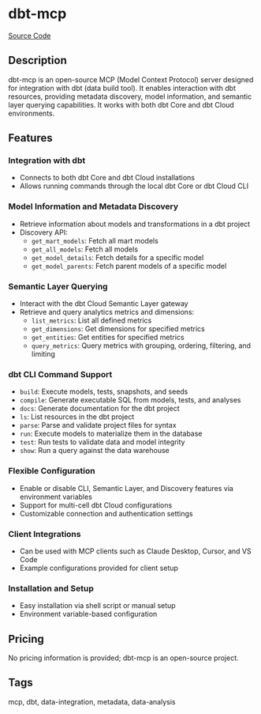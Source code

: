 # dbt-mcp

[Source Code](https://github.com/dbt-labs/dbt-mcp)

## Description

dbt-mcp is an open-source MCP (Model Context Protocol) server designed for integration with dbt (data build tool). It enables interaction with dbt resources, providing metadata discovery, model information, and semantic layer querying capabilities. It works with both dbt Core and dbt Cloud environments.

## Features

### Integration with dbt
- Connects to both dbt Core and dbt Cloud installations
- Allows running commands through the local dbt Core or dbt Cloud CLI

### Model Information and Metadata Discovery
- Retrieve information about models and transformations in a dbt project
- Discovery API:
  - `get_mart_models`: Fetch all mart models
  - `get_all_models`: Fetch all models
  - `get_model_details`: Fetch details for a specific model
  - `get_model_parents`: Fetch parent models of a specific model

### Semantic Layer Querying
- Interact with the dbt Cloud Semantic Layer gateway
- Retrieve and query analytics metrics and dimensions:
  - `list_metrics`: List all defined metrics
  - `get_dimensions`: Get dimensions for specified metrics
  - `get_entities`: Get entities for specified metrics
  - `query_metrics`: Query metrics with grouping, ordering, filtering, and limiting

### dbt CLI Command Support
- `build`: Execute models, tests, snapshots, and seeds
- `compile`: Generate executable SQL from models, tests, and analyses
- `docs`: Generate documentation for the dbt project
- `ls`: List resources in the dbt project
- `parse`: Parse and validate project files for syntax
- `run`: Execute models to materialize them in the database
- `test`: Run tests to validate data and model integrity
- `show`: Run a query against the data warehouse

### Flexible Configuration
- Enable or disable CLI, Semantic Layer, and Discovery features via environment variables
- Support for multi-cell dbt Cloud configurations
- Customizable connection and authentication settings

### Client Integrations
- Can be used with MCP clients such as Claude Desktop, Cursor, and VS Code
- Example configurations provided for client setup

### Installation and Setup
- Easy installation via shell script or manual setup
- Environment variable-based configuration

## Pricing

No pricing information is provided; dbt-mcp is an open-source project.

## Tags

mcp, dbt, data-integration, metadata, data-analysis